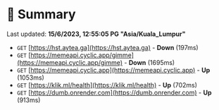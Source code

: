 # 📖 Summary
Last updated: **15/6/2023, 12:55:05 PG "Asia/Kuala_Lumpur"**

- `GET` [https://hst.aytea.ga](https://hst.aytea.ga) - **Down** (197ms)
- `GET` [https://memeapi.cyclic.app/gimme](https://memeapi.cyclic.app/gimme) - **Down** (1695ms)
- `GET` [https://memeapi.cyclic.app](https://memeapi.cyclic.app) - **Up** (1053ms)
- `GET` [https://klik.ml/health](https://klik.ml/health) - **Up** (702ms)
- `GET` [https://dumb.onrender.com](https://dumb.onrender.com) - **Up** (913ms)
